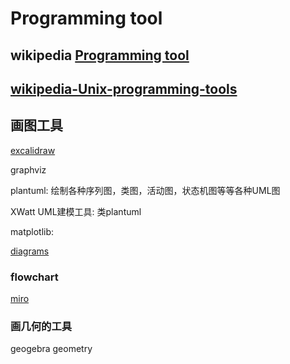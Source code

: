 # Programming tool



## wikipedia [Programming tool](https://en.wikipedia.org/wiki/Programming_tool)



## [wikipedia-Unix-programming-tools](https://en.wikipedia.org/wiki/Category:Unix_programming_tools)





## 画图工具



[excalidraw](https://excalidraw.com/)

graphviz

plantuml: 绘制各种序列图，类图，活动图，状态机图等等各种UML图

XWatt UML建模工具: 类plantuml

matplotlib: 

[diagrams](https://www.diagrams.net/) 



### flowchart



[miro](https://miro.com/app/dashboard/)



### 画几何的工具

geogebra geometry

